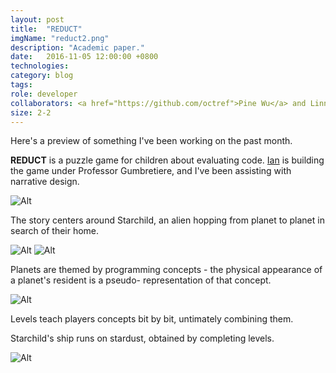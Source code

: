 ```yaml
---
layout: post
title:  "REDUCT"
imgName: "reduct2.png"
description: "Academic paper."
date:   2016-11-05 12:00:00 +0800
technologies: 
category: blog
tags: 
role: developer
collaborators: <a href="https://github.com/octref">Pine Wu</a> and Linna Li
size: 2-2
---
```


Here's a preview of something I've been working on the past month.

<b>REDUCT</b> is a puzzle game for children about evaluating code. [Ian](http://ianarawjo.therottingcartridge.com/) is building the game under Professor Gumbretiere, and I've been assisting with narrative design.

![Alt]({{site.baseurl}}/img/reduct/starchild.jpg)

The story centers around Starchild, an alien hopping from planet to planet in search of their home. 

![Alt]({{site.baseurl}}/img/reduct/aliens1.jpg)
![Alt]({{site.baseurl}}/img/reduct/aliens2.jpg)

Planets are themed by programming concepts - the physical appearance of a planet's resident is a pseudo- representation of that concept.


![Alt]({{site.baseurl}}/img/reduct/ship.jpg)

Levels teach players concepts bit by bit, untimately combining them. 

Starchild's ship runs on stardust, obtained by completing levels. 

![Alt]({{site.baseurl}}/img/reduct/planets.jpg)

<!-- 
![Alt]({{site.baseurl}}/img/reduct/level1.png)

![Alt]({{site.baseurl}}/img/reduct/level2.png) -->
